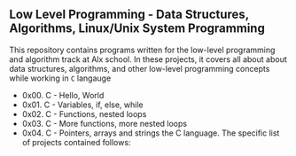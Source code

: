 ## Low Level Programming - Data Structures, Algorithms, Linux/Unix System Programming ##

This repository contains programs written for the low-level programming and algorithm track at Alx school. In these projects, it covers all about about data structures, algorithms, and other low-level programming concepts while working in `C` langauge

- 0x00. C - Hello, World
- 0x01. C - Variables, if, else, while
- 0x02. C - Functions, nested loops
- 0x03. C - More functions, more nested loops
- 0x04. C - Pointers, arrays and strings the C language. The specific list of projects contained follows:
